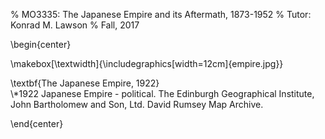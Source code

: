 % MO3335: The Japanese Empire and its Aftermath, 1873-1952
% Tutor: Konrad M. Lawson
% Fall, 2017

\begin{center}

\makebox[\textwidth]{\includegraphics[width=12cm]{empire.jpg}}


\textbf{The Japanese Empire, 1922}   
\\*1922 Japanese Empire - political. The Edinburgh Geographical Institute, John Bartholomew and Son, Ltd. David Rumsey Map Archive.

\end{center}

